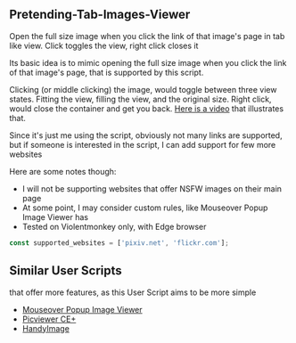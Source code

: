## Pretending-Tab-Images-Viewer
Open the full size image when you click the link of that image's page in tab like view. Click toggles the view, right click closes it

Its basic idea is to mimic opening the full size image when you click the link of that image's page, that is supported by this script.

Clicking (or middle clicking) the image, would toggle between three view states. Fitting the view, filling the view, and the original size. Right click, would close the container and get you back. [Here is a video](https://streamable.com/9pj87x) that illustrates that.

Since it's just me using the script, obviously not many links are supported, but if someone is interested in the script, I can add support for few more websites

Here are some notes though:

* I will not be supporting websites that offer NSFW images on their main page
* At some point, I may consider custom rules, like Mouseover Popup Image Viewer has
* Tested on Violentmonkey only, with Edge browser


```JavaScript
const supported_websites = ['pixiv.net', 'flickr.com'];
```

## Similar User Scripts
that offer more features, as this User Script aims to be more simple
* [Mouseover Popup Image Viewer](https://github.com/tophf/mpiv)
* [Picviewer CE+](https://github.com/hoothin/UserScripts/tree/master/Picviewer%20CE%2B)
* [HandyImage](https://github.com/Owyn/HandyImage)
